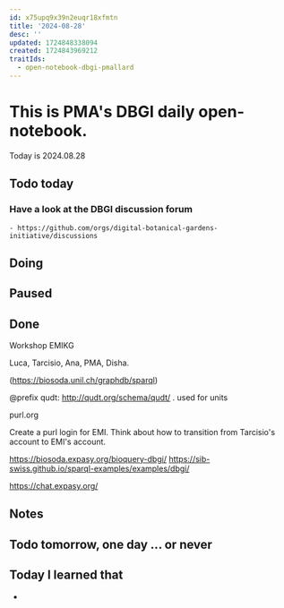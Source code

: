 ```yaml
---
id: x75upq9x39n2euqr18xfmtn
title: '2024-08-28'
desc: ''
updated: 1724848338094
created: 1724843969212
traitIds:
  - open-notebook-dbgi-pmallard
---
```



# This is PMA's DBGI daily open-notebook.

Today is 2024.08.28

## Todo today

### Have a look at the DBGI discussion forum
    - https://github.com/orgs/digital-botanical-gardens-initiative/discussions
###
###

## Doing

## Paused

## Done

Workshop EMIKG

Luca, Tarcisio, Ana, PMA, Disha.

(https://biosoda.unil.ch/graphdb/sparql)

@prefix qudt: <http://qudt.org/schema/qudt/> .
 used for units

purl.org 

Create a purl login for EMI.
Think about how to transition from Tarcisio's account to EMI's account.

https://biosoda.expasy.org/bioquery-dbgi/
https://sib-swiss.github.io/sparql-examples/examples/dbgi/

https://chat.expasy.org/

## Notes

## Todo tomorrow, one day ... or never

###
###
###


## Today I learned that

-